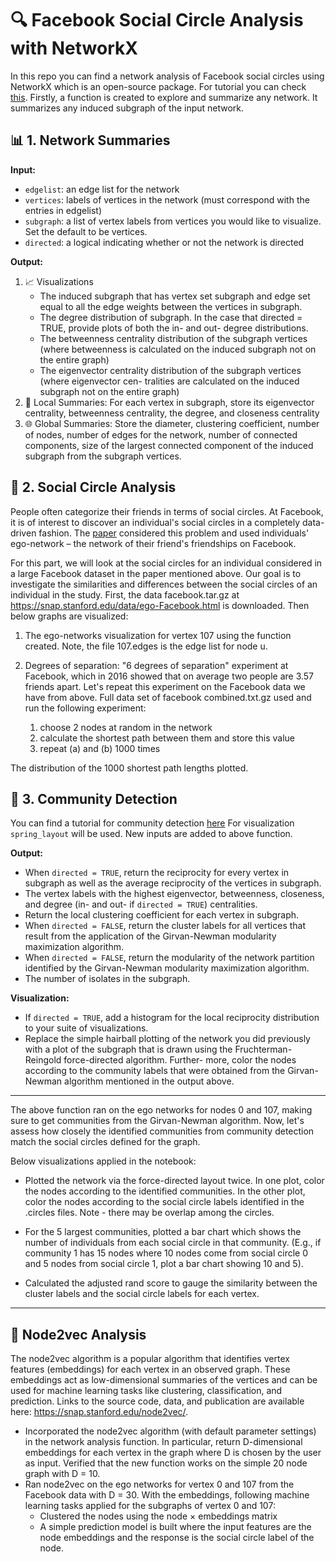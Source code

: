 # 🔍 Facebook Social Circle Analysis with NetworkX

In this repo you can find a network analysis of Facebook social circles using NetworkX which is an open-source package. For tutorial you can check [this](https://github.com/CambridgeUniversityPress/FirstCourseNetworkScience/tree/master/tutorials). Firstly, a function is created to explore and summarize any network. It summarizes any induced subgraph of the input network.

## 📊 1. Network Summaries

**Input:**

* `edgelist`: an edge list for the network
* `vertices`: labels of vertices in the network (must correspond with the entries in edgelist)
* `subgraph`: a list of vertex labels from vertices you would like to visualize. Set the default to be vertices.
* `directed`: a logical indicating whether or not the network is directed

**Output:**

1. 📈 Visualizations
    * The induced subgraph that has vertex set subgraph and edge set equal to all the edge weights between the vertices in subgraph.
    * The degree distribution of subgraph. In the case that directed = TRUE, provide plots of both the in- and out- degree distributions.
    * The betweenness centrality distribution of the subgraph vertices (where betweenness is calculated on the induced subgraph not on the entire graph)
    * The eigenvector centrality distribution of the subgraph vertices (where eigenvector cen- tralities are calculated on the induced subgraph not on the entire graph)
2. 📍 Local Summaries: For each vertex in subgraph, store its eigenvector centrality, betweenness centrality, the degree, and closeness centrality
3. 🌐 Global Summaries: Store the diameter, clustering coefficient, number of nodes, number of edges for the network, number of connected components, size of the largest connected component of the induced subgraph from the subgraph vertices.

## 🔮 2. Social Circle Analysis

People often categorize their friends in terms of social circles. At Facebook, it is of interest to discover an individual's social circles in a completely data- driven fashion. The [paper](http://i.stanford.edu/~julian/pdfs/nips2012.pdf) considered this problem and used individuals' ego-network – the network of their friend's friendships on Facebook. 

For this part, we will look at the social circles for an individual considered in a large Facebook dataset in the paper mentioned above. Our goal is to investigate the similarities and differences between the social circles of an individual in the study. First, the data facebook.tar.gz at https://snap.stanford.edu/data/ego-Facebook.html is downloaded.
Then below graphs are visualized:

1. The ego-networks visualization for vertex 107 using the function created. Note, the file 107.edges is the edge list for node u.

2. Degrees of separation: "6 degrees of separation" experiment at Facebook, which in 2016 showed that on average two people are 3.57 friends apart. Let's repeat this experiment on the Facebook data we have from above. Full data set of facebook combined.txt.gz used and run the following experiment:
    1. choose 2 nodes at random in the network
    2. calculate the shortest path between them and store this value
    3. repeat (a) and (b) 1000 times

The distribution of the 1000 shortest path lengths plotted.

## 👥 3. Community Detection

You can find a tutorial for community detection [here]( https://github.com/CambridgeUniversityPress/FirstCourseNetworkScience/tree/master/)
For visualization `spring_layout` will be used. New inputs are added to above function.

**Output:**

* When `directed = TRUE`, return the reciprocity for every vertex in subgraph as well as the average reciprocity of the vertices in subgraph.
* The vertex labels with the highest eigenvector, betweenness, closeness, and degree (in- and out- if `directed = TRUE`) centralities.
* Return the local clustering coefficient for each vertex in subgraph.
* When `directed = FALSE`, return the cluster labels for all vertices that result from the
application of the Girvan-Newman modularity maximization algorithm.
* When `directed = FALSE`, return the modularity of the network partition identified by the Girvan-Newman modularity maximization algorithm.
* The number of isolates in the subgraph.

**Visualization:**

* If `directed = TRUE`, add a histogram for the local reciprocity distribution to your suite of visualizations.
* Replace the simple hairball plotting of the network you did previously with a plot of the subgraph that is drawn using the Fruchterman-Reingold force-directed algorithm. Further- more, color the nodes according to the community labels that were obtained from the Girvan- Newman algorithm mentioned in the output above.

---

The above function ran on the ego networks for nodes 0 and 107, making sure to get communities from the Girvan-Newman algorithm. Now, let's assess how closely the identified communities from community detection match the social circles defined for the graph.

Below visualizations applied in the notebook:

* Plotted the network via the force-directed layout twice. In one plot, color the nodes according to the identified communities. In the other plot, color the nodes according to the social circle labels identified in the .circles files. Note - there may be overlap among the circles. 

* For the 5 largest communities, plotted a bar chart which shows the number of individuals from each social circle in that community. (E.g., if community 1 has 15 nodes where 10 nodes come from social circle 0 and 5 nodes from social circle 1, plot a bar chart showing 10 and 5).
* Calculated the adjusted rand score to gauge the similarity between the cluster labels and the social circle labels for each vertex.

---

## 🧠 Node2vec Analysis

The node2vec algorithm is a popular algorithm that identifies vertex features (embeddings) for each vertex in an observed graph. These embeddings act as low-dimensional summaries of the vertices and can be used for machine learning tasks like clustering, classification, and prediction. Links to the source code, data, and publication are available here: https://snap.stanford.edu/node2vec/.

* Incorporated the node2vec algorithm (with default parameter settings) in the network analysis function. In particular, return D-dimensional embeddings for each vertex in the graph where D is chosen by the user as input. Verified that the new function works on the simple 20 node graph with D = 10.
* Ran node2vec on the ego networks for vertex 0 and 107 from the Facebook data with D = 30. With the embeddings, following machine learning tasks applied for the subgraphs of vertex 0 and 107:
    * Clustered the nodes using the node × embeddings matrix
    * A simple prediction model is built where the input features are the node embeddings and the response is the social circle label of the node.
